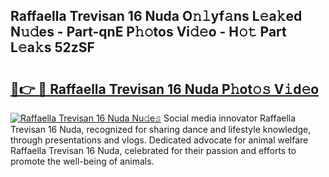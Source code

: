 ## Raffaella Trevisan 16 Nuda O𝚗𝚕yf𝚊ns L𝚎a𝚔ed N𝚞𝚍es - Part-qnE P𝚑𝚘tos Vi𝚍𝚎o - H𝚘𝚝 Part L𝚎a𝚔s 52zSF

# <h2><a href="http://kf75o6s.oniu.top/?m=Raffaella+Trevisan+16+Nuda">🔗👉 🔴 Raffaella Trevisan 16 Nuda P𝚑ot𝚘𝚜 V𝚒d𝚎o</a></h2>

[![Raffaella Trevisan 16 Nuda Nu𝚍e𝚜](https://i.imgur.com/0qMVB7G.gif)](http://kf75o6s.oniu.top/?m=Raffaella+Trevisan+16+Nuda)
Social media innovator Raffaella Trevisan 16 Nuda, recognized for sharing dance and lifestyle knowledge, through presentations and vlogs. Dedicated advocate for animal welfare Raffaella Trevisan 16 Nuda, celebrated for their passion and efforts to promote the well-being of animals.  
